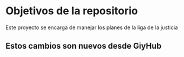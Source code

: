 # Objetivos de la repositorio

Este proyecto se encarga de manejar los planes de la liga de la justicia


## Estos cambios son nuevos desde GiyHub
